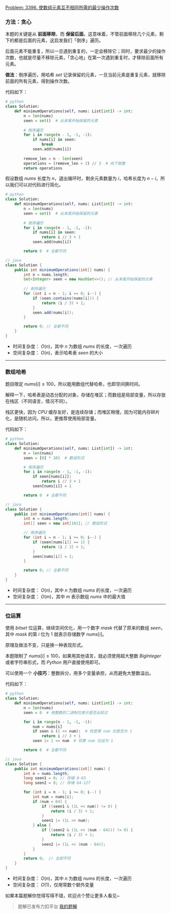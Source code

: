 [Problem: 3396. 使数组元素互不相同所需的最少操作次数](https://leetcode.cn/problems/minimum-number-of-operations-to-make-elements-in-array-distinct/description/)

### 方法：贪心

本题的关键是从 **前面移除**，而 **保留后面**。这意味着，不管前面移除几个元素，剩下的都是后面的元素，这启发我们「倒序」遍历。

后面元素不能重复，所以一旦遇到重复的，一定会移除它；同时，要求最少的操作次数，也就是尽量不移除元素，「贪心地」在第一次遇到重复时，才移除前面所有元素。

**做法**：倒序遍历，用哈希 $set$ 记录保留的元素，一旦当前元素是重复元素，就移除前面的所有元素，得到操作次数。

代码如下：

```Python
# python
class Solution:
    def minimumOperations(self, nums: List[int]) -> int:
        n = len(nums)
        seen = set()  # 从末尾开始保留的元素
        
        # 倒序遍历
        for i in range(n - 1, -1, -1):
            if nums[i] in seen:
                break
            seen.add(nums[i])
        
        remove_len = n - len(seen)
        operations = (remove_len + 2) // 3  # 向下取整
        return operations
```

假设数组 $nums$ 长度为 $n$，退出循环时，剩余元素数量为 $i$，哈希长度为 $n-i$，所以我们可以对代码进行简化。

```Python
# python
class Solution:
    def minimumOperations(self, nums: List[int]) -> int:
        n = len(nums)
        seen = set()  # 从末尾开始保留的元素
        
        # 倒序遍历
        for i in range(n - 1, -1, -1):
            if nums[i] in seen:
                return i // 3 + 1
            seen.add(nums[i])

        return 0  # 全都不同
```

```Java
// java
class Solution {
    public int minimumOperations(int[] nums) {
        int n = nums.length;
        Set<Integer> seen = new HashSet<>(); // 从末尾开始保留的元素
        
        // 倒序遍历
        for (int i = n - 1; i >= 0; i--) {
            if (seen.contains(nums[i])) {
                return (i / 3) + 1;
            }
            seen.add(nums[i]);
        }

        return 0; // 全都不同
    }
}
```

- 时间复杂度： $O(n)$，其中 $n$ 为数组 $nums$ 的长度，一次遍历
- 空间复杂度： $O(n)$，表示哈希表 $seen$ 的大小

---

### 数组哈希

题目限定 $nums[i]\leq 100$，所以能用数组代替哈希，也即空间换时间。

解释一下，哈希表是动态分配的对象，存储在堆区；而数组是局部变量，所以存放在栈区（不同语言，情况不同）。

栈区更快，因为 $CPU$ 缓存友好，是连续存储；而堆区稍慢，因为可能内存碎片化，是随机访问。所以，更推荐使用局部变量。

代码如下：

```Python
# python
class Solution:
    def minimumOperations(self, nums: List[int]) -> int:
        n = len(nums)
        seen = [0] * 101  # 数组形式

        # 倒序遍历
        for i in range(n - 1, -1, -1):
            if seen[nums[i]]:
                return i // 3 + 1
            seen[nums[i]] = 1

        return 0  # 全都不同
```

```Java
// java
class Solution {
    public int minimumOperations(int[] nums) {
        int n = nums.length;
        int[] seen = new int[101]; // 数组形式

        // 倒序遍历
        for (int i = n - 1; i >= 0; i--) {
            if (seen[nums[i]] == 1) {
                return (i / 3) + 1;
            }
            seen[nums[i]] = 1;
        }

        return 0; // 全都不同
    }
}
```

- 时间复杂度： $O(n)$，其中 $n$ 为数组 $nums$ 的长度，一次遍历
- 空间复杂度： $O(m)$，其中 $m$ 表示数组 $nums$ 中的最大值

---

### 位运算

使用 $bitset$ 位运算，继续空间优化，用一个数字 $mask$ 代替了原来的数组 $seen$，其中 $mask$ 的第 $i$ 位为 $1$ 就表示存储数字 $nums[i]$。

原理及做法不变，只是换一种表现形式。

本题限制了 $nums[i]\leq 100$，如果用其他语言，就必须使用超大整数 $BigInteger$ 或者字符串形式，而 $Python$ 用户直接使用即可。

可以使用一个 **小技巧**：整数拆分，用多个变量承担，从而避免大整数溢出。

代码如下：

```Python
# python
class Solution:
    def minimumOperations(self, nums: List[int]) -> int:
        n = len(nums)
        seen = 0  # 用整数的二进制位表示是否出现过

        for i in range(n - 1, -1, -1):
            num = nums[i]
            if seen & (1 << num):  # 检查第 num 位是否为 1
                return i // 3 + 1
            seen |= 1 << num  # 将第 num 位设为 1

        return 0  # 全都不同
```

```Java
// java
class Solution {
    public int minimumOperations(int[] nums) {
        int n = nums.length;
        long seen1 = 0; // 存储 0-63
        long seen2 = 0; // 存储 64-127

        for (int i = n - 1; i >= 0; i--) {
            int num = nums[i];
            if (num < 64) {
                if ((seen1 & (1L << num)) != 0) {
                    return (i / 3) + 1;
                }
                seen1 |= (1L << num);
            } else {
                if ((seen2 & (1L << (num - 64))) != 0) {
                    return (i / 3) + 1;
                }
                seen2 |= (1L << (num - 64));
            }
        }
        return 0;  // 全部不同
    }
}
```

- 时间复杂度： $O(n)$，其中 $n$ 为数组 $nums$ 的长度，一次遍历
- 空间复杂度： $O(1)$，仅用常数个额外变量

如果本篇题解你觉得写得不错，欢迎点个赞让更多人看见~

> 题解已发布力扣平台 [我的题解](https://leetcode.cn/problems/minimum-number-of-operations-to-make-elements-in-array-distinct/solutions/3643841/tan-xin-ha-xi-set-shu-zu-xing-shi-bitset-4hvv/)
